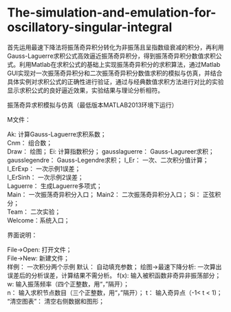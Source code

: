 # The-simulation-and-emulation-for-oscillatory-singular-integral
首先运用最速下降法将振荡奇异积分转化为非振荡且呈指数级衰减的积分，再利用Gauss-Laguerre求积公式高效逼近振荡奇异积分，得到振荡奇异积分数值求积公式。利用Matlab在求积公式的基础上实现振荡奇异积分的求积算法，通过Matlab GUI实现对一次振荡奇异积分和二次振荡奇异积分数值求积的模拟与仿真，并结合具体实例对求积公式的正确性进行验证，通过与经典数值求积方法进行对比的实验显示求积公式的良好逼近效果，实验结果与理论分析相符。

振荡奇异求积模拟与仿真（最低版本MATLAB2013环境下运行）

M文件：

Ak:     计算Gauss-Laguerre求积系数；	
Cnm：    组合数；	
Draw：   绘图；	
Ei:     计算指数积分；	
gausslaguerre：  Gauss-Lagureer求积；
gausslegendre：  Gauss-Legendre求积；
I_Er：   一次、二次积分值计算；	
I_ErExp：        一次示例1误差；	
I_ErSinh：       一次示例2误差；	
Laguerre：       生成Laguerre多项式；	
Main：   一次振荡奇异积分入口；	
Main2：  二次振荡奇异积分入口；	
Si：     正弦积分；	
Team：   二次实验；	
Welcome：系统入口；
        
界面说明：

File->Open:     打开文件；	
File->New:      新建文件；	
样例：     一次积分两个示例
默认：     自动填充参数；	
绘图->最速下降分析:     一次算出误差后的分析误差，计算结果不需分析。
f(x):   输入被积函数非奇异非振荡部分；	
w:      输入振荡频率（四个正整数，用“，”隔开）；	
n：      输入求积节点数目（三个正整数，用“，”隔开）；	
t：      输入奇异点（-1< t < 1)；
“清空图表”： 清空右侧数据和图形；
